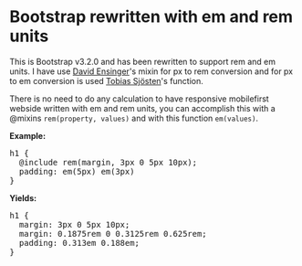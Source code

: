 Bootstrap rewritten with em and rem units
===========

This is Bootstrap v3.2.0 and has been rewritten to support rem and em units. I have use [David Ensinger][DavidEnsinger]'s mixin for px to rem conversion and for px to em conversion is used [Tobias Sjösten][TobiasSjösten]'s function.

There is no need to do any calculation to have responsive mobilefirst webside written with em and rem units, you can accomplish this with a @mixins `rem(property, values)` and with this function `em(values)`.

<b>Example:</b>

<pre class="console">
h1 { 
  @include rem(margin, 3px 0 5px 10px);
  padding: em(5px) em(3px)
}
</pre>

<b>Yields:</b>

<pre class="console">
h1 {
  margin: 3px 0 5px 10px;
  margin: 0.1875rem 0 0.3125rem 0.625rem;
  padding: 0.313em 0.188em;
}
</pre>


[DavidEnsinger]: http://davidensinger.com/2013/03/using-rems-with-sass/
[TobiasSjösten]: http://vvv.tobiassjosten.net/css/px-to-em-with-sass/
